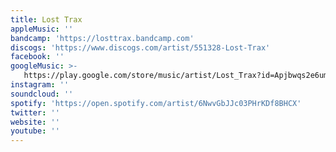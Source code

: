```yaml
---
title: Lost Trax
appleMusic: ''
bandcamp: 'https://losttrax.bandcamp.com'
discogs: 'https://www.discogs.com/artist/551328-Lost-Trax'
facebook: ''
googleMusic: >-
   https://play.google.com/store/music/artist/Lost_Trax?id=Apjbwqs2e6umo6mqczcdznnywni
instagram: ''
soundcloud: ''
spotify: 'https://open.spotify.com/artist/6NwvGbJJc03PHrKDf8BHCX'
twitter: ''
website: ''
youtube: ''
---
```

